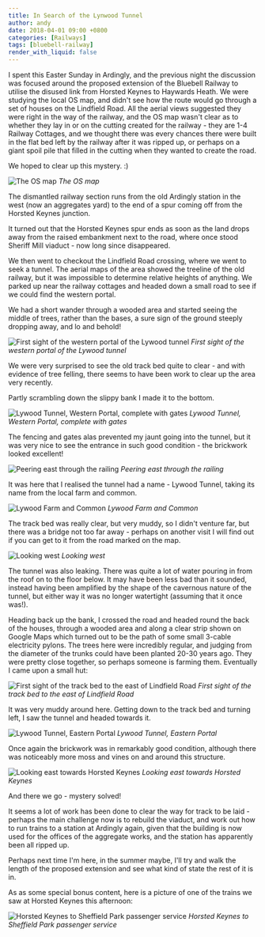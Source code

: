 ```yaml
---
title: In Search of the Lynwood Tunnel
author: andy
date: 2018-04-01 09:00 +0800
categories: [Railways]
tags: [bluebell-railway]
render_with_liquid: false
---
```


I spent this Easter Sunday in Ardingly, and the previous night the discussion was focused around the proposed extension of the Bluebell Railway to utilise the disused link from Horsted Keynes to Haywards Heath. We were studying the local OS map, and didn't see how the route would go through a set of houses on the Lindfield Road. All the aerial views suggested they were right in the way of the railway, and the OS map wasn't clear as to whether they lay in or on the cutting created for the railway - they are 1-4 Railway Cottages, and we thought there was every chances there were built in the flat bed left by the railway after it was ripped up, or perhaps on a giant spoil pile that filled in the cutting when they wanted to create the road.

We hoped to clear up this mystery. :)

![The OS map](/assets/img/lynwood-tunnel-map.png)
_The OS map_

The dismantled railway section runs from the old Ardingly station in the west (now an aggregates yard) to the end of a spur coming off from the Horsted Keynes junction.

It turned out that the Horsted Keynes spur ends as soon as the land drops away from the raised embankment next to the road, where once stood Sheriff Mill viaduct - now long since disappeared.

We then went to checkout the Lindfield Road crossing, where we went to seek a tunnel. The aerial maps of the area showed the treeline of the old railway, but it was impossible to determine relative heights of anything. We parked up near the railway cottages and headed down a small road to see if we could find the western portal.

We had a short wander through a wooded area and started seeing the middle of trees, rather than the bases, a sure sign of the ground steeply dropping away, and lo and behold!

![First sight of the western portal of the Lywood tunnel](/assets/img/lynwood-tunnel-first-sight.jpg)
_First sight of the western portal of the Lywood tunnel_

We were very surprised to see the old track bed quite to clear - and with evidence of tree felling, there seems to have been work to clear up the area very recently.

Partly scrambling down the slippy bank I made it to the bottom.

![Lywood Tunnel, Western Portal, complete with gates](/assets/img/lynwood-tunnel-western-portal-from-trackbed.jpg)
_Lywood Tunnel, Western Portal, complete with gates_

The fencing and gates alas prevented my jaunt going into the tunnel, but it was very nice to see the entrance in such good condition - the brickwork looked excellent!

![Peering east through the railing](/assets/img/lynwood-tunnel-peering-east-through.jpg)
_Peering east through the railing_

It was here that I realised the tunnel had a name - Lywood Tunnel, taking its name from the local farm and common.

![Lywood Farm and Common](/assets/img/lynwood-tunnel-map-lynwood-farm-and-common.png)
_Lywood Farm and Common_

The track bed was really clear, but very muddy, so I didn't venture far, but there was a bridge not too far away - perhaps on another visit I will find out if you can get to it from the road marked on the map.

![Looking west](/assets/img/lynwood-tunnel-western-portal-looking-west.jpg)
_Looking west_

The tunnel was also leaking. There was quite a lot of water pouring in from the roof on to the floor below. It may have been less bad than it sounded, instead having been amplified by the shape of the cavernous nature of the tunnel, but either way it was no longer watertight (assuming that it once was!).

Heading back up the bank, I crossed the road and headed round the back of the houses, through a wooded area and along a clear strip shown on Google Maps which turned out to be the path of some small 3-cable electricity pylons. The trees here were incredibly regular, and judging from the diameter of the trunks could have been planted 20-30 years ago. They were pretty close together, so perhaps someone is farming them. Eventually I came upon a small hut:

![First sight of the track bed to the east of Lindfield Road](/assets/img/lynwood-tunnel-first-eastern-trackbed.jpg)
_First sight of the track bed to the east of Lindfield Road_

It was very muddy around here. Getting down to the track bed and turning left, I saw the tunnel and headed towards it.

![Lywood Tunnel, Eastern Portal](/assets/img/lynwood-tunnel-eastern-portal-from-trackbed.jpg)
_Lywood Tunnel, Eastern Portal_

Once again the brickwork was in remarkably good condition, although there was noticeably more moss and vines on and around this structure.

![Looking east towards Horsted Keynes](/assets/img/lynwood-tunnel-eastern-portal-towards-horsted-keynes.jpg)
_Looking east towards Horsted Keynes_

And there we go - mystery solved!

It seems a lot of work has been done to clear the way for track to be laid - perhaps the main challenge now is to rebuild the viaduct, and work out how to run trains to a station at Ardingly again, given that the building is now used for the offices of the aggregate works, and the station has apparently been all ripped up.

Perhaps next time I'm here, in the summer maybe, I'll try and walk the length of the proposed extension and see what kind of state the rest of it is in.


As as some special bonus content, here is a picture of one of the trains we saw at Horsted Keynes this afternoon:

![Horsted Keynes to Sheffield Park passenger service](/assets/img/lynwood-tunnel-horsted-keynes-station.jpg)
_Horsted Keynes to Sheffield Park passenger service_